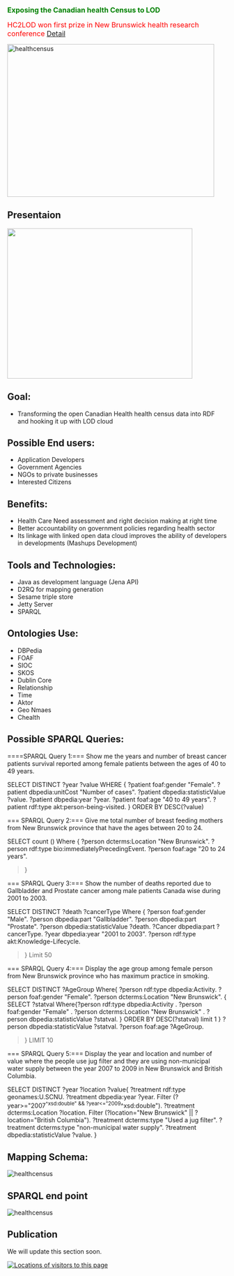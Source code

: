 <font color='green' size='3'><b>Exposing the Canadian health Census to LOD</b></font>

<font color='red' size='3'>HC2LOD won first prize in New Brunswick health research conference <a href='http://www.nbhrf.com/news/20131127/2013-nb-health-research-conference-poster-competition-results'>Detail</a></font>

<img src='http://ahmedchan.files.wordpress.com/2013/12/nbhrf-e1388692094164.png' alt='healthcensus' width='475' height='350' />

## Presentaion ##
<a href='http://www.youtube.com/watch?feature=player_embedded&v=VdasP1RKy-0' target='_blank'><img src='http://img.youtube.com/vi/VdasP1RKy-0/0.jpg' width='425' height=344 /></a>
## Goal: ##
  * Transforming the open Canadian Health health census data into RDF and hooking it up with LOD cloud

## Possible End users: ##
  * Application Developers
  * Government Agencies
  * NGOs to private businesses
  * Interested Citizens

## Benefits: ##
  * Health Care Need assessment and right decision making at right time
  * Better accountability on government policies regarding health sector
  * Its linkage with linked open data cloud improves the ability of developers in   developments (Mashups Development)

## Tools and Technologies: ##
  * Java as development language (Jena API)
  * D2RQ for mapping generation
  * Sesame triple store
  * Jetty Server
  * SPARQL

## Ontologies Use: ##

  * DBPedia
  * FOAF
  * SIOC
  * SKOS
  * Dublin Core
  * Relationship
  * Time
  * Aktor
  * Geo Nmaes
  * Chealth

## Possible SPARQL Queries: ##

====SPARQL Query 1:===  Show me the years and number of breast cancer patients survival reported among female patients between the ages of 40 to 49 years.

SELECT DISTINCT  ?year ?value WHERE {
?patient foaf:gender "Female".
?patient dbpedia:unitCost "Number of cases".
?patient dbpedia:statisticValue ?value.
?patient dbpedia:year ?year.
?patient foaf:age "40 to 49 years".
?patient rdf:type akt:person-being-visited.
}
ORDER BY DESC(?value)

=== SPARQL Query 2:===  Give me total number of breast feeding mothers from New Brunswick province that have the ages between 20 to 24.

SELECT count ()
Where {
?person dcterms:Location "New Brunswick".
?person rdf:type  bio:immediatelyPrecedingEvent.
?person foaf:age "20 to 24 years".
> }

=== SPARQL Query 3:===  Show the number of deaths reported due to Gallbladder and Prostate cancer among male patients Canada wise during 2001 to 2003.

SELECT DISTINCT ?death ?cancerType
Where {
?person foaf:gender "Male".
?person dbpedia:part "Gallbladder".
?person dbpedia:part "Prostate".
?person dbpedia:statisticValue ?death.
?Cancer dbpedia:part ?cancerType.
?year dbpedia:year  "2001 to 2003".
?person rdf:type akt:Knowledge-Lifecycle.
> }
Limit 50

=== SPARQL Query 4:===   Display the age group among female person from New Brunswick province who has maximum practice in smoking.

SELECT DISTINCT ?AgeGroup
Where{
?person rdf:type dbpedia:Activity.
?person foaf:gender "Female".
?person dcterms:Location "New Brunswick".
{
SELECT ?statval
Where{?person rdf:type dbpedia:Activity .
?person foaf:gender "Female" .
?person dcterms:Location "New Brunswick" .
?person dbpedia:statisticValue ?statval.
}
ORDER BY DESC(?statval)
limit 1
}
?person dbpedia:statisticValue ?statval.
?person foaf:age ?AgeGroup.
> }
LIMIT 10

=== SPARQL Query 5:===  Display the year and location and number of value where the people use jug filter and they are using non-municipal water supply between the year 2007 to 2009 in New Brunswick and British Columbia.

SELECT DISTINCT ?year ?location ?value{
?treatment rdf:type   geonames:U.SCNU.
?treatment  dbpedia:year  ?year.
Filter (?year>="2007<sup>^xsd:double" && ?year<="2009</sup>^xsd:double").
?treatment  dcterms:Location  ?location.
Filter (?location="New Brunswick" || ?location="British Columbia").
?treatment  dcterms:type "Used a jug filter".
?treatment  dcterms:type "non-municipal water supply".
?treatment  dbpedia:statisticValue ?value.
}

## Mapping Schema: ##
<img src='http://open-link-health-census.googlecode.com/files/mappingsemanticimage.jpg' alt='healthcensus' />

## SPARQL end point ##

<img src='http://open-link-health-census.googlecode.com/files/SPARQL%20QUERIES.png' alt='healthcensus' />

## Publication ##

We will update this section soon.



<a href='http://www4.clustrmaps.com/user/391107623'><img src='http://www4.clustrmaps.com/stats/maps-no_clusters/code.google.com-p-open-link-health-census--thumb.jpg' alt='Locations of visitors to this page' /></a>